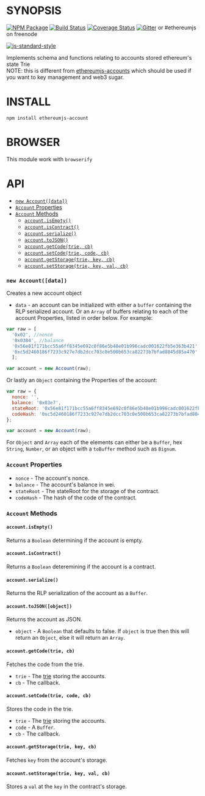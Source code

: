 # SYNOPSIS

[![NPM Package](https://img.shields.io/npm/v/ethereumjs-account.svg?style=flat-square)](https://www.npmjs.org/package/ethereumjs-account)
[![Build Status](https://img.shields.io/travis/ethereumjs/ethereumjs-account.svg?branch=master&style=flat-square)](https://travis-ci.org/ethereumjs/ethereumjs-account)
[![Coverage Status](https://img.shields.io/coveralls/ethereumjs/ethereumjs-account.svg?style=flat-square)](https://coveralls.io/r/ethereumjs/ethereumjs-account)
[![Gitter](https://img.shields.io/gitter/room/ethereum/ethereumjs-lib.svg?style=flat-square)](https://gitter.im/ethereum/ethereumjs-lib) or #ethereumjs on freenode

 [![js-standard-style](https://img.shields.io/badge/code%20style-standard-brightgreen.svg?style=flat)](https://github.com/feross/standard)

Implements schema and functions relating to accounts stored ethereum's state Trie   
NOTE: this is different from [ethereumjs-accounts](https://github.com/SilentCicero/ethereumjs-accounts) which should be used if you want to key management and web3 sugar.

# INSTALL
`npm install ethereumjs-account`

# BROWSER
This module work with `browserify`

# API
 - [`new Account([data])`](#new-accountdata)
  - [`Account` Properties](#account-properties)
  - [`Account` Methods](#account-methods)
    - [`account.isEmpty()`](#accountisempty)
    - [`account.isContract()`](#accountiscontract)
    - [`account.serialize()`](#accountserialize)
    - [`account.toJSON()`](#accounttojson)
    - [`account.getCode(trie, cb)`](#accountgetcodetrie-cb)
    - [`account.setCode(trie, code, cb)`](#accountsetcodetrie-code-cb)
    - [`account.getStorage(trie, key, cb)`](#accountgetstoragetrie-key-cb)
    - [`account.setStorage(trie, key, val, cb)`](#accountsetstoragetrie-key-val-cb)

### `new Account([data])`
Creates a new account object
- `data` - an account can be initialized with either a `buffer` containing the RLP serialized account.
 Or an `Array` of buffers relating to each of the account Properties, listed in order below.  For example:
```javascript
var raw = [ 
  '0x02', //nonce
  '0x0384', //balance
  '0x56e81f171bcc55a6ff8345e692c0f86e5b48e01b996cadc001622fb5e363b421', //stateRoot
  '0xc5d2460186f7233c927e7db2dcc703c0e500b653ca82273b7bfad8045d85a470'  //codeHash
  ];

var account = new Account(raw);
```

Or lastly an `Object` containing the Properties of the account:

```javascript
var raw = {
  nonce: '',
  balance: '0x03e7',
  stateRoot: '0x56e81f171bcc55a6ff8345e692c0f86e5b48e01b996cadc001622fb5e363b421',
  codeHash: '0xc5d2460186f7233c927e7db2dcc703c0e500b653ca82273b7bfad8045d85a470'
};

var account = new Account(raw);
```
For `Object` and `Array` each of the elements can either be a `Buffer`, hex `String`, `Number`, or an object with a `toBuffer` method such as `Bignum`.

### `Account` Properties
- `nonce` - The account's nonce.
- `balance`  - The account's balance in wei.
- `stateRoot` - The stateRoot for the storage of the contract.
- `codeHash` - The hash of the code of the contract.

### `Account` Methods

#### `account.isEmpty()`
Returns a `Boolean` determining if the account is empty.

#### `account.isContract()`
Returns a `Boolean` deteremining if the account is a contract.

#### `account.serialize()`
Returns the RLP serialization of the account as a `Buffer`.

#### `account.toJSON([object])`
Returns the account as JSON.
- `object` - A `Boolean` that defaults to false. If `object` is true then this will return an `Object`, else it will return an `Array`.

#### `account.getCode(trie, cb)`
Fetches the code from the trie.
- `trie` - The [trie](https://github.com/ethereumjs/merkle-patricia-tree) storing the accounts.
- `cb` - The callback.

#### `account.setCode(trie, code, cb)`
Stores the code in the trie.
- `trie` - The [trie](https://github.com/ethereumjs/merkle-patricia-tree) storing the accounts.
- `code` - A `Buffer`.
- `cb` - The callback.

#### `account.getStorage(trie, key, cb)`
Fetches `key` from the account's storage.

#### `account.setStorage(trie, key, val, cb)`
Stores a `val` at the `key` in the contract's storage.
